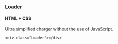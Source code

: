 ### [Loader](components/Loader)
#### HTML + CSS

Ultra simplified charger without the use of JavaScript.

```
<div class="Loader"></div>
```